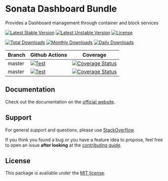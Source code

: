 <!--
DO NOT EDIT THIS FILE!

It's auto-generated by sonata-project/dev-kit package.
-->

# Sonata Dashboard Bundle

Provides a Dashboard management through container and block services

[![Latest Stable Version](https://poser.pugx.org/sonata-project/dashboard-bundle/v/stable)](https://packagist.org/packages/sonata-project/dashboard-bundle)
[![Latest Unstable Version](https://poser.pugx.org/sonata-project/dashboard-bundle/v/unstable)](https://packagist.org/packages/sonata-project/dashboard-bundle)
[![License](https://poser.pugx.org/sonata-project/dashboard-bundle/license)](https://packagist.org/packages/sonata-project/dashboard-bundle)

[![Total Downloads](https://poser.pugx.org/sonata-project/dashboard-bundle/downloads)](https://packagist.org/packages/sonata-project/dashboard-bundle)
[![Monthly Downloads](https://poser.pugx.org/sonata-project/dashboard-bundle/d/monthly)](https://packagist.org/packages/sonata-project/dashboard-bundle)
[![Daily Downloads](https://poser.pugx.org/sonata-project/dashboard-bundle/d/daily)](https://packagist.org/packages/sonata-project/dashboard-bundle)

Branch | Github Actions | Coverage |
------ | -------------- | -------- |
master    | [![Test][test_stable_badge]][test_stable_link]     | [![Coverage Status][coverage_stable_badge]][coverage_stable_link]     |
master | [![Test][test_unstable_badge]][test_unstable_link] | [![Coverage Status][coverage_unstable_badge]][coverage_unstable_link] |

## Documentation

Check out the documentation on the [official website](https://sonata-project.org/bundles/dashboard).

## Support

For general support and questions, please use [StackOverflow](http://stackoverflow.com/questions/tagged/sonata).

If you think you found a bug or you have a feature idea to propose, feel free to open an issue
**after looking** at the [contributing guide](CONTRIBUTING.md).

## License

This package is available under the [MIT license](LICENSE).

[test_stable_badge]: https://github.com/sonata-project/SonataDashboardBundle/workflows/Test/badge.svg?branch=master
[test_stable_link]: https://github.com/sonata-project/SonataDashboardBundle/actions?query=workflow:test+branch:master
[test_unstable_badge]: https://github.com/sonata-project/SonataDashboardBundle/workflows/Test/badge.svg?branch=master
[test_unstable_link]: https://github.com/sonata-project/SonataDashboardBundle/actions?query=workflow:test+branch:master

[coverage_stable_badge]: https://codecov.io/gh/sonata-project/SonataDashboardBundle/branch/master/graph/badge.svg
[coverage_stable_link]: https://codecov.io/gh/sonata-project/SonataDashboardBundle/branch/master
[coverage_unstable_badge]: https://codecov.io/gh/sonata-project/SonataDashboardBundle/branch/master/graph/badge.svg
[coverage_unstable_link]: https://codecov.io/gh/sonata-project/SonataDashboardBundle/branch/master

